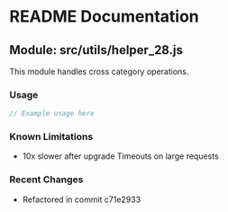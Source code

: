 # README Documentation

## Module: src/utils/helper_28.js

This module handles cross category operations.

### Usage

```javascript
// Example usage here
```

### Known Limitations

- 10x slower after upgrade Timeouts on large requests

### Recent Changes

- Refactored in commit c71e2933
